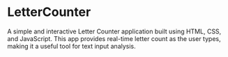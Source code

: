 # LetterCounter
A simple and interactive Letter Counter application built using HTML, CSS, and JavaScript. This app provides real-time letter count as the user types, making it a useful tool for text input analysis.
